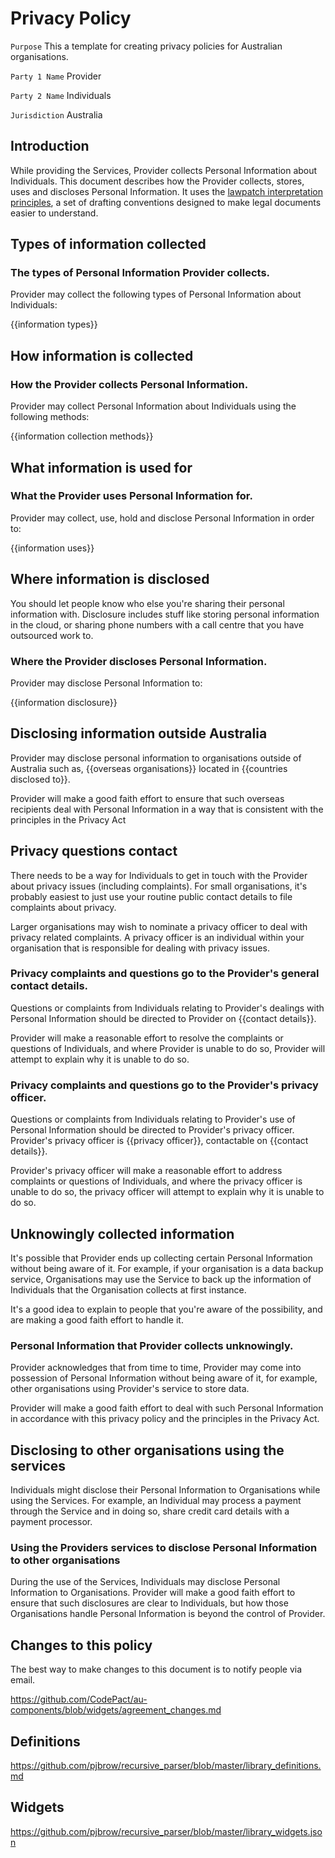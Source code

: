# Privacy Policy

`Purpose` This a template for creating privacy policies for Australian organisations.

`Party 1 Name` Provider

`Party 2 Name` Individuals

`Jurisdiction` Australia

## Introduction

While providing the Services, Provider collects Personal Information about Individuals. This document describes how the Provider collects, stores, uses and discloses Personal Information.  It uses the [lawpatch interpretation principles](lawpatch.org), a set of drafting conventions designed to make legal documents easier to understand.

## Types of information collected

### The types of Personal Information Provider collects.

Provider may collect the following types of Personal Information about Individuals:

{{information types}}

## How information is collected

### How the Provider collects Personal Information.

Provider may collect Personal Information about Individuals using the following methods:

{{information collection methods}}

## What information is used for

### What the Provider uses Personal Information for.

Provider may collect, use, hold and disclose Personal Information in order to:

{{information uses}}

## Where information is disclosed

You should let people know who else you're sharing their personal information with. Disclosure includes stuff like storing personal information in the cloud, or sharing phone numbers with a call centre that you have outsourced work to.

### Where the Provider discloses Personal Information.

Provider may disclose Personal Information to:

{{information disclosure}}

## Disclosing information outside Australia

Provider may disclose personal information to organisations outside of Australia such as, {{overseas organisations}} located in {{countries disclosed to}}.

Provider will make a good faith effort to ensure that such overseas recipients deal with Personal Information in a way that is consistent with the principles in the Privacy Act

## Privacy questions contact

There needs to be a way for Individuals to get in touch with the Provider about privacy issues (including complaints).  For small organisations, it's probably easiest to just use your routine public contact details to file complaints about privacy.

Larger organisations may wish to nominate a privacy officer to deal with privacy related complaints. A privacy officer is an individual within your organisation that is responsible for dealing with privacy issues.

### Privacy complaints and questions go to the Provider's general contact details.

Questions or complaints from Individuals relating to Provider's dealings with Personal Information should be directed to Provider on {{contact details}}.

Provider will make a reasonable effort to resolve the complaints or questions of Individuals, and where Provider is unable to do so, Provider will attempt to explain why it is unable to do so.

### Privacy complaints and questions go to the Provider's privacy officer.

Questions or complaints from Individuals relating to Provider's use of Personal Information should be directed to Provider's privacy officer. Provider's privacy officer is {{privacy officer}}, contactable on {{contact details}}.

Provider's privacy officer will make a reasonable effort to address complaints or questions of Individuals, and where the privacy officer is unable to do so, the privacy officer will attempt to explain why it is unable to do so.

## Unknowingly collected information

It's possible that Provider ends up collecting certain Personal Information without being aware of it. For example, if your organisation is a data backup service, Organisations may use the Service to back up the information of Individuals that the Organisation collects at first instance.

It's a good idea to explain to people that you're aware of the possibility, and are making a good faith effort to handle it.

### Personal Information that Provider collects unknowingly.

Provider acknowledges that from time to time, Provider may come into possession of Personal Information without being aware of it, for example, other organisations using Provider's service to store data.

Provider will make a good faith effort to deal with such Personal Information in accordance with this privacy policy and the principles in the Privacy Act.

## Disclosing to other organisations using the services

Individuals might disclose their Personal Information to Organisations while using the Services. For example, an Individual may process a payment through the Service and in doing so, share credit card details with a payment processor.

### Using the Providers services to disclose Personal Information to other organisations

During the use of the Services, Individuals may disclose Personal Information to Organisations. Provider will make a good faith effort to ensure that such disclosures are clear to Individuals, but how those Organisations handle Personal Information is beyond the control of Provider.

## Changes to this policy

The best way to make changes to this document is to notify people via email.

https://github.com/CodePact/au-components/blob/widgets/agreement_changes.md

## Definitions

https://github.com/pjbrow/recursive_parser/blob/master/library_definitions.md

## Widgets

https://github.com/pjbrow/recursive_parser/blob/master/library_widgets.json
